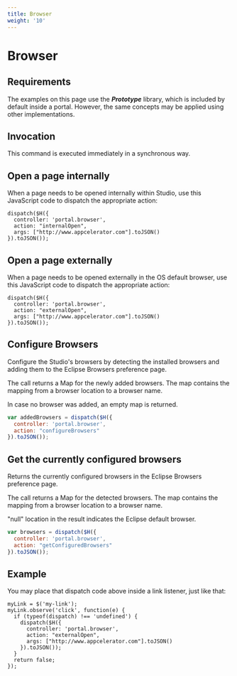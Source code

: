 ```yaml
---
title: Browser
weight: '10'
---
```


# Browser

## Requirements

The examples on this page use the _**Prototype**_ library, which is included by default inside a portal. However, the same concepts may be applied using other implementations.

## Invocation

This command is executed immediately in a synchronous way.

## Open a page internally

When a page needs to be opened internally within Studio, use this JavaScript code to dispatch the appropriate action:

```
dispatch($H({
  controller: 'portal.browser',
  action: "internalOpen",
  args: ["http://www.appcelerator.com"].toJSON()
}).toJSON());
```

## Open a page externally

When a page needs to be opened externally in the OS default browser, use this JavaScript code to dispatch the appropriate action:

```
dispatch($H({
  controller: 'portal.browser',
  action: "externalOpen",
  args: ["http://www.appcelerator.com"].toJSON()
}).toJSON());
```

## Configure Browsers

Configure the Studio's browsers by detecting the installed browsers and adding them to the Eclipse Browsers preference page.

The call returns a Map for the newly added browsers. The map contains the mapping from a browser location to a browser name.

In case no browser was added, an empty map is returned.

```javascript
var addedBrowsers = dispatch($H({
  controller: 'portal.browser',
  action: "configureBrowsers"
}).toJSON());
```

## Get the currently configured browsers

Returns the currently configured browsers in the Eclipse Browsers preference page.

The call returns a Map for the detected browsers. The map contains the mapping from a browser location to a browser name.

"null" location in the result indicates the Eclipse default browser.

```javascript
var browsers = dispatch($H({
  controller: 'portal.browser',
  action: "getConfiguredBrowsers"
}).toJSON());
```

## Example

You may place that dispatch code above inside a link listener, just like that:

```
myLink = $('my-link');
myLink.observe('click', function(e) {
  if (typeof(dispatch) !== 'undefined') {
    dispatch($H({
      controller: 'portal.browser',
      action: "externalOpen",
      args: ["http://www.appcelerator.com"].toJSON()
    }).toJSON());
  }
  return false;
});
```
